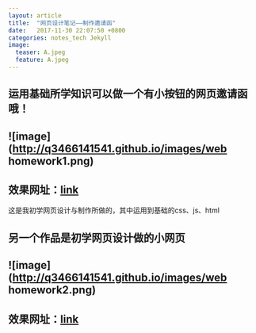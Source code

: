 ```yaml
---
layout: article
title:  "网页设计笔记——制作邀请函"
date:   2017-11-30 22:07:50 +0800
categories: notes_tech Jekyll
image:
  teaser: A.jpeg
  feature: A.jpeg
---
```

## 运用基础所学知识可以做一个有小按钮的网页邀请函哦！
![image](http://q3466141541.github.io/images/web homework1.png)
---
效果网址：[link](https://q3466141541.github.io/hapipi/ )
---
这是我初学网页设计与制作所做的，其中运用到基础的css、js、html
## 另一个作品是初学网页设计做的小网页
![image](http://q3466141541.github.io/images/web homework2.png)
---
## 效果网址：[link](https://q3466141541.github.io/laidonger/ )
